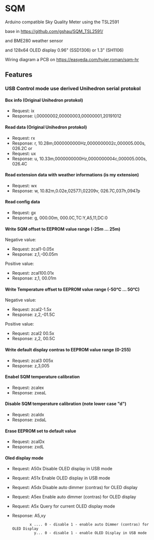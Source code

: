 # SQM
Arduino compatible Sky Quality Meter using the TSL2591
   
  base in https://github.com/gshau/SQM_TSL2591/
 
  and BME280 weather sensor 
  
  and 128x64 OLED display 0.96" (SSD1306) or 1.3" (SH1106)

  Wiring diagram a PCB  on   https://easyeda.com/hujer.roman/sqm-hr


## Features

### USB Control mode use derived Unihedron serial protokol

#### Box info (Original Unihedron protokol)
* Request: ix 
* Response:  i,00000002,00000003,00000001,20191012

#### Read data  (Original Unihedron protokol)
* Request: rx  
* Response: r, 10.28m,0000000000Hz,0000000002c,000005.000s, 026.2C
or
* Request: ux  
* Response: u, 10.33m,0000000000Hz,0000000004c,000005.000s, 026.4C

#### Read extension data with weather informations (is my extension)
* Request: wx  
* Response: w, 10.82m,0.02e,02577i,02209v, 026.7C,037h,0947p

#### Read config data  
* Request:  gx
* Response: g, 000.00m, 000.0C,TC:Y,A5,11,DC:0
 
#### Write SQM offset to EEPROM value range (-25m ... 25m)
Negative value: 
* Request:  zcal1-0.05x
* Response: z,1,-00.05m

Positive value:  
* Request:  zcal100.01x
* Response: z,1, 00.01m 

#### Write Temperature offset to EEPROM value range (-50°C ... 50°C)
Negative value: 
* Request:  zcal2-1.5x
* Response: z,2,-01.5C 

Positive value:  
* Request:  zcal2 00.5x
* Response: z,2, 00.5C 


#### Write default display contras to EEPROM value range (0-255) 
* Request:  zcal3 005x
* Response: z,3,005

#### Enabel SQM  temperature calibration 

* Request: zcalex
* Response: zxeaL 

#### Disable SQM  temperature calibration   (note lower case "d")

* Request:  zcaldx
* Response: zxdaL 

#### Erase EEPROM set to default value 

* Request: zcalDx
* Response: zxdL 

#### Oled display mode

* Request: A50x   Disable OLED display in USB mode
* Request: A51x   Enable OLED display in USB mode
* Request: A5dx   Disable auto dimmer (contras) for OLED display
* Request: A5ex   Enable auto dimmer (contras) for OLED display
* Request: A5x    Query for current OLED display mode

* Response: A5,xy 

              x .... 0 - disable 1 - enable auto Dimmer (contras) for OLED Display    
                y... 0 - disable 1 - enable OLED Display in USB mode 


